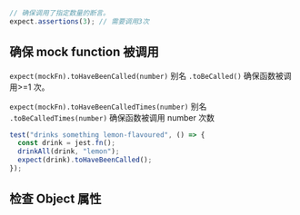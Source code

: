 ```js
// 确保调用了指定数量的断言。
expect.assertions(3); // 需要调用3次
```

## 确保 mock function 被调用

`expect(mockFn).toHaveBeenCalled(number)`
别名 `.toBeCalled()`
确保函数被调用>=1 次。

`expect(mockFn).toHaveBeenCalledTimes(number)`
别名 `.toBeCalledTimes(number)`
确保函数被调用 number 次数

```js
test("drinks something lemon-flavoured", () => {
  const drink = jest.fn();
  drinkAll(drink, "lemon");
  expect(drink).toHaveBeenCalled();
});
```

## 检查 Object 属性

